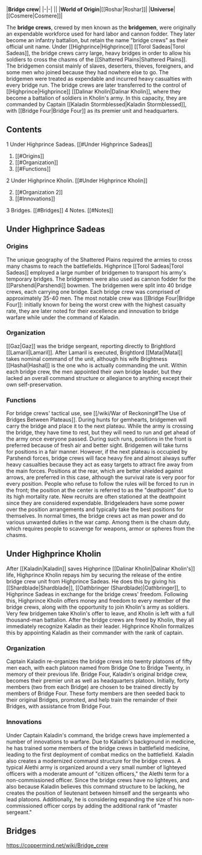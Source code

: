|**Bridge crew**|
|-|-|
||
|**World of Origin**|[[Roshar\|Roshar]]|
|**Universe**|[[Cosmere\|Cosmere]]|

The **bridge crews**, crewed by men known as the **bridgemen**, were originally an expendable workforce used for hard labor and cannon fodder. They later become an infantry battalion, but retain the name "bridge crews" as their official unit name.
Under [[Highprince\|Highprince]] [[Torol Sadeas\|Torol Sadeas]], the bridge crews carry large, heavy bridges in order to allow his soldiers to cross the chasms of the [[Shattered Plains\|Shattered Plains]]. The bridgemen consist mainly of slaves, deserters, thieves, foreigners, and some men who joined because they had nowhere else to go. The bridgemen were treated as expendable and incurred heavy casualties with every bridge run.
The bridge crews are later transferred to the control of [[Highprince\|Highprince]] [[Dalinar Kholin\|Dalinar Kholin]], where they become a battalion of soldiers in Kholin's army. In this capacity, they are commanded by Captain [[Kaladin Stormblessed\|Kaladin Stormblessed]], with [[Bridge Four\|Bridge Four]] as its premier unit and headquarters.

## Contents

1 Under Highprince Sadeas. [[#Under Highprince Sadeas]] 

1. [[#Origins]] 
1. [[#Organization]] 
1. [[#Functions]] 


2 Under Highprince Kholin. [[#Under Highprince Kholin]] 

2. [[#Organization 2]] 
2. [[#Innovations]] 


3 Bridges. [[#Bridges]] 
4 Notes. [[#Notes]] 


## Under Highprince Sadeas
 
### Origins
The unique geography of the Shattered Plains required the armies to cross many chasms to reach the battlefields. Highprince [[Torol Sadeas\|Torol Sadeas]] employed a large number of bridgemen to transport his army's temporary bridges. The bridgemen were also used as cannon fodder for the [[Parshendi\|Parshendi]] bowmen.
The bridgemen were split into 40 bridge crews, each carrying one bridge. Each bridge crew was comprised of approximately 35-40 men. The most notable crew was [[Bridge Four\|Bridge Four]]: initially known for being the worst crew with the highest casualty rate, they are later noted for their excellence and innovation to bridge warfare while under the command of Kaladin.

### Organization
[[Gaz\|Gaz]] was the bridge sergeant, reporting directly to Brightlord [[Lamaril\|Lamaril]]. After Lamaril is executed, Brightlord [[Matal\|Matal]] takes nominal command of the unit, although his wife Brightness [[Hashal\|Hashal]] is the one who is actually commanding the unit. Within each bridge crew, the men appointed their own bridge leader, but they lacked an overall command structure or allegiance to anything except their own self-preservation.

### Functions
For bridge crews' tactical use, see [[/wiki/War of Reckoning#The Use of Bridges Between Plateaus]].
During hunts for gemhearts, bridgemen will carry the bridge and place it to the next plateau. While the army is crossing the bridge, they have time to rest, but they will need to run and get ahead of the army once everyone passed. During such runs, positions in the front is preferred because of fresh air and better sight. Bridgemen will take turns for positions in a fair manner. However, if the next plateau is occupied by Parshendi forces, bridge crews will face heavy fire and almost always suffer heavy casualties because they act as easy targets to attract fire away from the main forces. Positions at the rear, which are better shielded against arrows, are preferred in this case, although the survival rate is very poor for every position. People who refuse to follow the rules will be forced to run in the front; the position at the center is referred to as the "deathpoint" due to its high mortality rate. New recruits are often stationed at the deathpoint since they are considered expendable. Bridgeleaders have some power over the position arrangements and typically take the best positions for themselves.
In normal times, the bridge crews act as man power and do various unwanted duties in the war camp. Among them is the chasm duty, which requires people to scavenge for weapons, armor or spheres from the chasms.

## Under Highprince Kholin
After [[Kaladin\|Kaladin]] saves Highprince [[Dalinar Kholin\|Dalinar Kholin's]] life, Highprince Kholin repays him by securing the release of the entire bridge crew unit from Highprince Sadeas. He does this by giving his [[Shardblade\|Shardblade]], [[Oathbringer (Shardblade)\|Oathbringer]], to Highprince Sadeas in exchange for the bridge crews' freedom.
Following this, Highprince Kholin offers money and freedom to every member of the bridge crews, along with the opportunity to join Kholin's army as soldiers. Very few bridgemen take Kholin's offer to leave, and Kholin is left with a full thousand-man battalion.
After the bridge crews are freed by Kholin, they all immediately recognize Kaladin as their leader. Highprince Kholin formalizes this by appointing Kaladin as their commander with the rank of captain.

### Organization
Captain Kaladin re-organizes the bridge crews into twenty platoons of fifty men each, with each platoon named from Bridge One to Bridge Twenty, in memory of their previous life.
Bridge Four, Kaladin's original bridge crew, becomes their premier unit as well as headquarters platoon. Initially, forty members (two from each Bridge) are chosen to be trained directly by members of Bridge Four. These forty members are then seeded back to their original Bridges, promoted, and help train the remainder of their Bridges, with assistance from Bridge Four.

### Innovations
Under Captain Kaladin's command, the bridge crews have implemented a number of innovations to warfare.
Due to Kaladin's background in medicine, he has trained some members of the bridge crews in battlefield medicine, leading to the first deployment of combat medics on the battlefield.
Kaladin also creates a modernized command structure for the bridge crews. A typical Alethi army is organized around a very small number of lighteyed officers with a moderate amount of "citizen officers," the Alethi term for a non-commissioned officer. Since the bridge crews have no lighteyes, and also because Kaladin believes this command structure to be lacking, he creates the position of lieutenant between himself and the sergeants who lead platoons. Additionally, he is considering expanding the size of his non-commissioned officer corps by adding the additional rank of "master sergeant."

## Bridges



https://coppermind.net/wiki/Bridge_crew